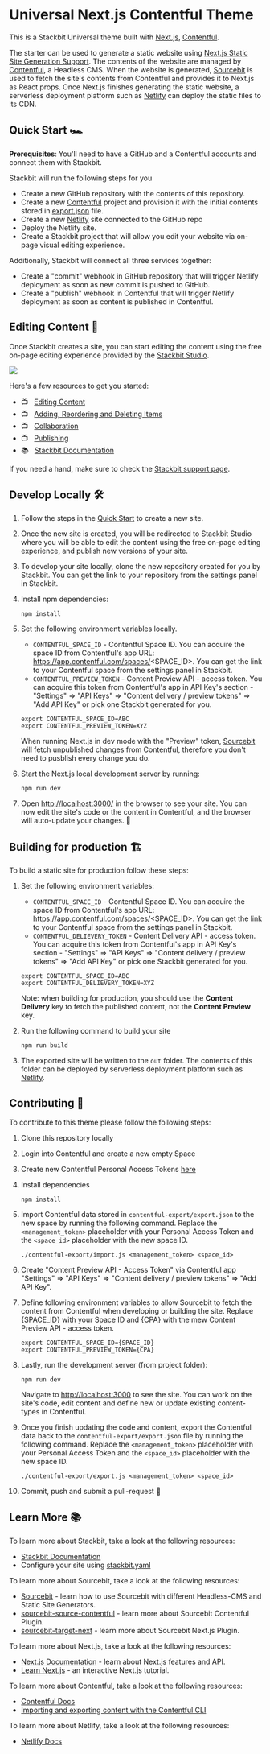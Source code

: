 # Universal Next.js Contentful Theme

This is a Stackbit Universal theme built with [Next.js](https://nextjs.org/), [Contentful](https://www.contentful.com/).

The starter can be used to generate a static website using [Next.js Static Site Generation Support](https://nextjs.org/blog/next-9-3#next-gen-static-site-generation-ssg-support). The contents of the website are managed by [Contentful](https://www.contentful.com/), a Headless CMS. When the website is generated, [Sourcebit](https://github.com/stackbithq/sourcebit) is used to fetch the site's contents from Contentful and provides it to Next.js as React props. Once Next.js finishes generating the static website, a serverless deployment platform such as [Netlify](https://www.netlify.com) can deploy the static files to its CDN.


## Quick Start 🏎

**Prerequisites**: You'll need to have a GitHub and a Contentful accounts and connect them with Stackbit.

Stackbit will run the following steps for you

- Create a new GitHub repository with the contents of this repository.
- Create a new [Contentful](https://www.contentful.com) project and provision it with the initial contents stored in [export.json](contentful-export/export.json) file.
- Create a new [Netlify](https://www.netlify.com) site connected to the GitHub repo
- Deploy the Netlify site.
- Create a Stackbit project that will allow you edit your website via on-page visual editing experience.

Additionally, Stackbit will connect all three services together:

- Create a "commit" webhook in GitHub repository that will trigger Netlify deployment as soon as new commit is pushed to GitHub.
- Create a "publish" webhook in Contentful that will trigger Netlify deployment as soon as content is published in Contentful.


## Editing Content 📝

Once Stackbit creates a site, you can start editing the content using the free
on-page editing experience provided by the [Stackbit Studio](https://stackbit.com?utm_source=project-readme&utm_medium=referral&utm_campaign=user_themes).

[![](https://i3.ytimg.com/vi/zd9lGRLVDm4/hqdefault.jpg)](https://stackbit.link/project-readme-lead-video)

Here's a few resources to get you started:

- 📺 &nbsp; [Editing Content](https://stackbit.link/project-readme-editing-video)
- 📺 &nbsp; [Adding, Reordering and Deleting Items](https://stackbit.link/project-readme-adding-video)
- 📺 &nbsp; [Collaboration](https://stackbit.link/project-readme-collaboration-video)
- 📺 &nbsp; [Publishing](https://stackbit.link/project-readme-publishing-video)
- 📚 &nbsp; [Stackbit Documentation](https://stackbit.link/project-readme-documentation)

If you need a hand, make sure to check the [Stackbit support page](https://stackbit.link/project-readme-support).


## Develop Locally 🛠

1. Follow the steps in the [Quick Start](#quick-start-) to create a new site.

1. Once the new site is created, you will be redirected to Stackbit Studio where you will be able to edit the content using the free on-page editing experience, and publish new versions of your site.

1. To develop your site locally, clone the new repository created for you by Stackbit. You can get the link to your repository from the settings panel in Stackbit.

1. Install npm dependencies:

    ```shell
    npm install
    ```

1. Set the following environment variables locally.

    - `CONTENTFUL_SPACE_ID` - Contentful Space ID. You can acquire the space ID from Contentful's app URL: https://app.contentful.com/spaces/<SPACE_ID>. You can get the link to your Contentful space from the settings panel in Stackbit.
    - `CONTENTFUL_PREVIEW_TOKEN` - Content Preview API - access token. You can acquire this token from Contentful's app in API Key's section - "Settings" => "API Keys" => "Content delivery / preview tokens" => "Add API Key" or pick one Stackbit generated for you.

    ```shell
    export CONTENTFUL_SPACE_ID=ABC
    export CONTENTFUL_PREVIEW_TOKEN=XYZ
    ```

   When running Next.js in dev mode with the "Preview" token, [Sourcebit](https://github.com/stackbit/sourcebit) will fetch unpublished changes from Contentful, therefore you don't need to pusblish every change you do.

1. Start the Next.js local development server by running:

    ```shell
    npm run dev
    ```

1. Open [http://localhost:3000/](http://localhost:3000/) in the browser to see your site. You can now edit the site's code or the content in Contentful, and the browser will auto-update your changes. 🎉


## Building for production 🏗

To build a static site for production follow these steps:

1. Set the following environment variables:

   - `CONTENTFUL_SPACE_ID` - Contentful Space ID. You can acquire the space ID from Contentful's app URL: https://app.contentful.com/spaces/<SPACE_ID>. You can get the link to your Contentful space from the settings panel in Stackbit.
   - `CONTENTFUL_DELIEVERY_TOKEN` - Content Delivery API - access token. You can acquire this token from Contentful's app in API Key's section - "Settings" => "API Keys" => "Content delivery / preview tokens" => "Add API Key" or pick one Stackbit generated for you.

    ```shell
    export CONTENTFUL_SPACE_ID=ABC
    export CONTENTFUL_DELIEVERY_TOKEN=XYZ
    ```

   Note: when building for production, you should use the **Content Delivery** key to fetch the published content, not the **Content Preview** key.

1. Run the following command to build your site

   ```shell
   npm run build
   ```

1. The exported site will be written to the `out` folder. The contents of this folder can be deployed by serverless deployment platform such as [Netlify](https://www.netlify.com).


## Contributing 🙏

To contribute to this theme please follow the following steps:

1. Clone this repository locally

1. Login into Contentful and create a new empty Space

1. Create new Contentful Personal Access Tokens [here](https://app.contentful.com/account/profile/cma_tokens/)

1. Install dependencies

    ```shell
    npm install
    ```

1. Import Contentful data stored in `contentful-export/export.json` to the new space by running the following command. Replace the `<management_token>` placeholder with your Personal Access Token and the `<space_id>` placeholder with the new space ID.

   ```shell
   ./contentful-export/import.js <management_token> <space_id>
   ```

1. Create "Content Preview API - Access Token" via Contentful app "Settings" => "API Keys" => "Content delivery / preview tokens" => "Add API Key".

1. Define following environment variables to allow Sourcebit to fetch the content
   from Contentful when developing or building the site. Replace {SPACE_ID} with your Space ID and {CPA} with the mew Content Preview API - access token.

   ```shell
   export CONTENTFUL_SPACE_ID={SPACE_ID}
   export CONTENTFUL_PREVIEW_TOKEN={CPA}
   ```

1. Lastly, run the development server (from project folder):

   ```shell
   npm run dev
   ```

   Navigate to [http://localhost:3000](http://localhost:3000) to see the site.
   You can work on the site's code, edit content and define new or update existing content-types in Contentful.

1. Once you finish updating the code and content, export the Contentful data back to the `contentful-export/export.json` file by running the following command. Replace the `<management_token>` placeholder with your Personal Access Token and the `<space_id>` placeholder with the new space ID.

   ```shell
   ./contentful-export/export.js <management_token> <space_id>
   ```

1. Commit, push and submit a pull-request 🎉


## Learn More 📚

To learn more about Stackbit, take a look at the following resources:

- [Stackbit Documentation](https://www.stackbit.com/docs/)
- Configure your site using [stackbit.yaml](https://www.stackbit.com/docs/stackbit-yaml/)

To learn more about Sourcebit, take a look at the following resources:

- [Sourcebit](https://github.com/stackbit/sourcebit) - learn how to use Sourcebit with different Headless-CMS and Static Site Generators.
- [sourcebit-source-contentful](https://github.com/stackbit/sourcebit-source-contentful) - learn more about Sourcebit Contentful Plugin.
- [sourcebit-target-next](https://github.com/stackbit/sourcebit-target-next) - learn more about Sourcebit Next.js Plugin.

To learn more about Next.js, take a look at the following resources:

- [Next.js Documentation](https://nextjs.org/docs) - learn about Next.js features and API.
- [Learn Next.js](https://nextjs.org/learn) - an interactive Next.js tutorial.

To learn more about Contentful, take a look at the following resources:

- [Contentful Docs](https://www.contentful.com/developers/docs/)
- [Importing and exporting content with the Contentful CLI](https://www.contentful.com/developers/docs/tutorials/cli/import-and-export/)

To learn more about Netlify, take a look at the following resources:

- [Netlify Docs](https://docs.netlify.com/)
